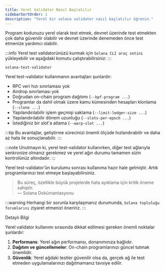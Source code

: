 ```yaml
---
title: Yerel Validator Nasıl Başlatılır
sidebarSortOrder: 1
description: "Yerel bir solana validator nasıl başlatılır öğrenin."
---
```


Program kodunuzu yerel olarak test etmek, devnet üzerinde test etmekten çok daha güvenilir olabilir ve devnet üzerinde denemeden önce test etmenize yardımcı olabilir.

:::info
Yerel test validatorünüzü kurmak için `Solana CLI araç setini` yükleyebilir ve aşağıdaki komutu çalıştırabilirsiniz:
:::

```shell
solana-test-validator
```

Yerel test-validator kullanmanın avantajları şunlardır:

- RPC veri hızı sınırlaması yok
- Airdrop sınırlaması yok
- Doğrudan on-chain program dağıtımı (`--bpf-program ...`)
- Programlar da dahil olmak üzere kamu kümesinden hesapları klonlama (`--clone ...`)
- Yapılandırılabilir işlem geçmişi saklama (`--limit-ledger-size ...`)
- Yapılandırılabilir dönem uzunluğu (`--slots-per-epoch ...`)
- İstediğiniz bir slot'a atlama (`--warp-slot ...`)

:::tip
Bu avantajlar, geliştirme sürecinizi önemli ölçüde hızlandırabilir ve daha az hata ile sonuçlanabilir.
:::

:::note
Unutmayın ki, yerel test-validator kullanırken, diğer test ağlarıyla senkronize olmanız gerekmez ve yerel ağın durumu tamamen sizin kontrolünüz altındadır.
:::

Yerel test-validator’ün kurulumu sonrası kullanıma hazır hale gelmiştir. Artık programlarınızı test etmeye başlayabilirsiniz. 

> Bu süreç, özellikle büyük projelerde hata ayıklama için kritik öneme sahiptir.  
> — Solana Dokümantasyonu

:::warning
Herhangi bir sorunla karşılaşmanız durumunda, `Solana topluluğu forumlarını` ziyaret etmenizi öneririz.
:::


Detaylı Bilgi

Yerel validator kullanımı sırasında dikkat edilmesi gereken önemli noktalar şunlardır:

1. **Performans**: Yerel ağın performansı, donanımınıza bağlıdır.
2. **Dağıtım ve güncellemeler**: On-chain programlarınızı güncel tutmak önemlidir.
3. **Güvenlik**: Yerel ağdaki testler güvenilir olsa da, gerçek ağ ile test etmeden uygulamalarınızı dağıtmamanız tavsiye edilir.

